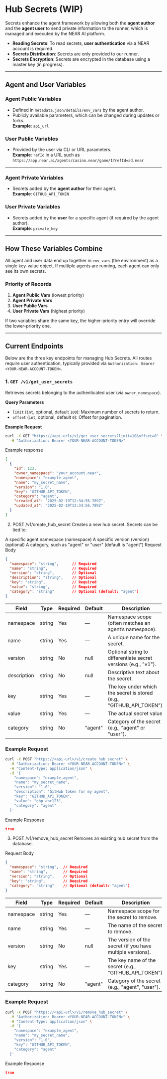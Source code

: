 # Hub Secrets (WIP)

Secrets enhance the agent framework by allowing both the **agent author** and the **agent user** to send private information to the runner, which is managed and executed by the NEAR AI platform.

- **Reading Secrets**: To read secrets, **user authentication** via a NEAR account is required.
- **Secrets Distribution**: Secrets are only provided to our runner.
- **Secrets Encryption**: Secrets are encrypted in the database using a master key (in progress).

---

## Agent and User Variables

### Agent Public Variables
- Defined in `metadata.json/details/env_vars` by the agent author.  
- Publicly available parameters, which can be changed during updates or forks.  
**Example**: `api_url`

### User Public Variables
- Provided by the user via CLI or URL parameters.  
**Example**: `refId` in a URL such as  
  `https://app.near.ai/agents/casino.near/game/1?refId=ad.near`

---

### Agent Private Variables
- Secrets added by the **agent author** for their agent.  
**Example**: `GITHUB_API_TOKEN`

### User Private Variables
- Secrets added by the **user** for a specific agent (if required by the agent author).  
**Example**: `private_key`

---

## How These Variables Combine
All agent and user data end up together in `env_vars` (the environment) as a single key-value object. If multiple agents are running, each agent can only see its own secrets.

### Priority of Records
1. **Agent Public Vars** (lowest priority)  
2. **Agent Private Vars**  
3. **User Public Vars**  
4. **User Private Vars** (highest priority)

If two variables share the same key, the higher-priority entry will override the lower-priority one.

---

## Current Endpoints

Below are the three key endpoints for managing Hub Secrets. All routes require user authentication, typically provided via `Authorization: Bearer <YOUR-NEAR-ACCOUNT-TOKEN>`.

### 1. `GET /v1/get_user_secrets`

Retrieves secrets belonging to the authenticated user (via `owner_namespace`).

**Query Parameters**  
- `limit` (`int`, optional, default `100`): Maximum number of secrets to return.  
- `offset` (`int`, optional, default `0`): Offset for pagination.  

**Example Request**  
```bash
curl -X GET "https://<api-url>/v1/get_user_secrets?limit=10&offset=0" \
  -H "Authorization: Bearer <YOUR-NEAR-ACCOUNT-TOKEN>"
```
Example response
```json
[
  {
    "id": 123,
    "owner_namespace": "your_account.near",
    "namespace": "example_agent",
    "name": "my_secret_name",
    "version": "1.0",
    "key": "GITHUB_API_TOKEN",
    "category": "agent",
    "created_at": "2025-02-19T12:34:56.789Z",
    "updated_at": "2025-02-19T12:34:56.789Z"
  }
]
```

2. POST /v1/create_hub_secret
Creates a new hub secret.
Secrets can be tied to:

A specific agent namespace (namespace)
A specific version (version) (optional)
A category, such as "agent" or "user" (default is "agent")
Request Body

```json
{
  "namespace": "string",      // Required
  "name": "string",           // Required
  "version": "string",        // Optional
  "description": "string",    // Optional
  "key": "string",            // Required
  "value": "string",          // Required
  "category": "string"        // Optional (default: "agent")
}
```
| Field       | Type   | Required | Default | Description                                                                  |
|-------------|--------|----------|---------|------------------------------------------------------------------------------|
| namespace   | string | Yes      | —       | Namespace scope (often matches an agent’s namespace).                       |
| name        | string | Yes      | —       | A unique name for the secret.                                               |
| version     | string | No       | null    | Optional string to differentiate secret versions (e.g., "v1").              |
| description | string | No       | null    | Descriptive text about the secret.                                          |
| key         | string | Yes      | —       | The key under which the secret is stored (e.g., "GITHUB_API_TOKEN").        |
| value       | string | Yes      | —       | The actual secret value.                                                    |
| category    | string | No       | "agent" | Category of the secret (e.g., "agent" or "user").                           |

### Example Request


```bash
curl -X POST "https://<api-url>/v1/create_hub_secret" \
  -H "Authorization: Bearer <YOUR-NEAR-ACCOUNT-TOKEN>" \
  -H "Content-Type: application/json" \
  -d '{
    "namespace": "example_agent",
    "name": "my_secret_name",
    "version": "1.0",
    "description": "GitHub token for my agent",
    "key": "GITHUB_API_TOKEN",
    "value": "ghp_abc123",
    "category": "agent"
  }'
```
Example Response

```json
true
```

3. POST /v1/remove_hub_secret
Removes an existing hub secret from the database.

Request Body

```json
{
  "namespace": "string",  // Required
  "name": "string",       // Required
  "version": "string",    // Optional
  "key": "string",        // Required
  "category": "string"    // Optional (default: "agent")
}
```
| Field     | Type   | Required | Default | Description                                                  |
|-----------|--------|----------|---------|--------------------------------------------------------------|
| namespace | string | Yes      | —       | Namespace scope for the secret to remove.                    |
| name      | string | Yes      | —       | The name of the secret to remove.                            |
| version   | string | No       | null    | The version of the secret (if you have multiple versions).   |
| key       | string | Yes      | —       | The key name of the secret (e.g., "GITHUB_API_TOKEN").       |
| category  | string | No       | "agent" | Category of the secret (e.g., "agent", "user").              |

### Example Request


```bash
curl -X POST "https://<api-url>/v1/remove_hub_secret" \
  -H "Authorization: Bearer <YOUR-NEAR-ACCOUNT-TOKEN>" \
  -H "Content-Type: application/json" \
  -d '{
    "namespace": "example_agent",
    "name": "my_secret_name",
    "version": "1.0",
    "key": "GITHUB_API_TOKEN",
    "category": "agent"
  }'
```
Example Response

```json
true
```